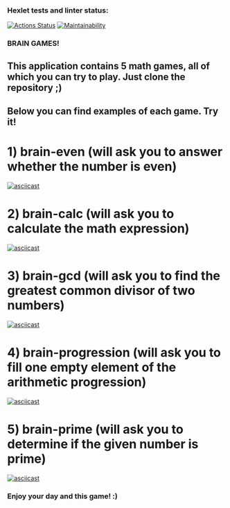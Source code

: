 ### Hexlet tests and linter status:
[![Actions Status](https://github.com/EldarOpera/frontend-project-44/workflows/hexlet-check/badge.svg)](https://github.com/EldarOpera/frontend-project-44/actions)
[![Maintainability](https://api.codeclimate.com/v1/badges/e0685c7017f868fd0f88/maintainability)](https://codeclimate.com/github/EldarOpera/frontend-project-44/maintainability)

### BRAIN GAMES!

## This application contains 5 math games, all of which you can try to play. Just clone the repository ;)
## Below you can find examples of each game. Try it!

# 1) brain-even (will ask you to answer whether the number is even)

[![asciicast](https://asciinema.org/a/p6h7gzQZm8Xnl919A2Okjq4nZ.svg)](https://asciinema.org/a/p6h7gzQZm8Xnl919A2Okjq4nZ)


# 2) brain-calc (will ask you to calculate the math expression)

[![asciicast](https://asciinema.org/a/oVO9Odkfs6CG7VnXn4LVCdQLg.svg)](https://asciinema.org/a/oVO9Odkfs6CG7VnXn4LVCdQLg)


# 3) brain-gcd (will ask you to find the greatest common divisor of two numbers)

[![asciicast](https://asciinema.org/a/pB6D6Zi8YjKH6fXHESew879oj.svg)](https://asciinema.org/a/pB6D6Zi8YjKH6fXHESew879oj)


# 4) brain-progression (will ask you to fill one empty element of the arithmetic progression)

[![asciicast](https://asciinema.org/a/tWx8lgeD88wxiK1A0HYAS6Fm8.svg)](https://asciinema.org/a/tWx8lgeD88wxiK1A0HYAS6Fm8)


# 5) brain-prime (will ask you to determine if the given number is prime)

[![asciicast](https://asciinema.org/a/KrZ7pEhnbpC0ZvOzntwvFw7UG.svg)](https://asciinema.org/a/KrZ7pEhnbpC0ZvOzntwvFw7UG)


### Enjoy your day and this game! :)
